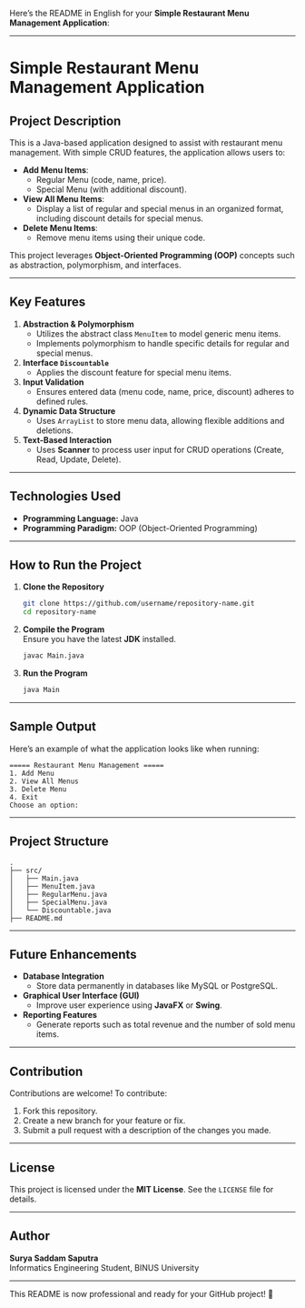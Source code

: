 Here’s the README in English for your **Simple Restaurant Menu Management Application**:

---

# **Simple Restaurant Menu Management Application**

## **Project Description**  
This is a Java-based application designed to assist with restaurant menu management. With simple CRUD features, the application allows users to:  
- **Add Menu Items**:  
  - Regular Menu (code, name, price).  
  - Special Menu (with additional discount).  
- **View All Menu Items**:  
  - Display a list of regular and special menus in an organized format, including discount details for special menus.  
- **Delete Menu Items**:  
  - Remove menu items using their unique code.  

This project leverages **Object-Oriented Programming (OOP)** concepts such as abstraction, polymorphism, and interfaces.

---

## **Key Features**  
1. **Abstraction & Polymorphism**  
   - Utilizes the abstract class `MenuItem` to model generic menu items.  
   - Implements polymorphism to handle specific details for regular and special menus.  
2. **Interface `Discountable`**  
   - Applies the discount feature for special menu items.  
3. **Input Validation**  
   - Ensures entered data (menu code, name, price, discount) adheres to defined rules.  
4. **Dynamic Data Structure**  
   - Uses `ArrayList` to store menu data, allowing flexible additions and deletions.  
5. **Text-Based Interaction**  
   - Uses **Scanner** to process user input for CRUD operations (Create, Read, Update, Delete).  

---

## **Technologies Used**  
- **Programming Language:** Java  
- **Programming Paradigm:** OOP (Object-Oriented Programming)  

---

## **How to Run the Project**  
1. **Clone the Repository**  
   ```bash
   git clone https://github.com/username/repository-name.git
   cd repository-name
   ```
2. **Compile the Program**  
   Ensure you have the latest **JDK** installed.  
   ```bash
   javac Main.java
   ```
3. **Run the Program**  
   ```bash
   java Main
   ```

---

## **Sample Output**  
Here’s an example of what the application looks like when running:  

```
===== Restaurant Menu Management =====
1. Add Menu
2. View All Menus
3. Delete Menu
4. Exit
Choose an option: 
```

---

## **Project Structure**  
```
.
├── src/
│   ├── Main.java
│   ├── MenuItem.java
│   ├── RegularMenu.java
│   ├── SpecialMenu.java
│   └── Discountable.java
├── README.md
```

---

## **Future Enhancements**  
- **Database Integration**  
  - Store data permanently in databases like MySQL or PostgreSQL.  
- **Graphical User Interface (GUI)**  
  - Improve user experience using **JavaFX** or **Swing**.  
- **Reporting Features**  
  - Generate reports such as total revenue and the number of sold menu items.  

---

## **Contribution**  
Contributions are welcome! To contribute:  
1. Fork this repository.  
2. Create a new branch for your feature or fix.  
3. Submit a pull request with a description of the changes you made.  

---

## **License**  
This project is licensed under the **MIT License**. See the `LICENSE` file for details.  

---

## **Author**  
**Surya Saddam Saputra**  
Informatics Engineering Student, BINUS University  

---

This README is now professional and ready for your GitHub project! 🚀
